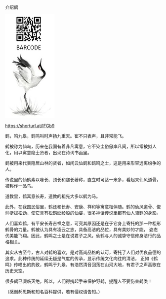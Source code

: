 介绍鹤


![介绍鹤](https://github.com/ywangnccu/ywang/blob/main/images/Crane.jpg)

https://shorturl.at/lFGb9

鹤，鸣九皋，鹤鸣叫时声扬九重天。寉不只表声，且非常能飞。

鹤被称为仙鸟，历来在我国有着非凡寓意，它不染尘俗傲岸凡间，所以常被拟人化，用以寓意隐士贤者，出现在诗词书画里。

鹤被用来代表隐居山林的贤者，如闲云仙鹤和鹤鸣之士，这是用来形容远离纷争的人。

传说里的仙鹤素以喙长、颈长和腿长著称，直立时可达一米多，看起来仙风道骨，被称作一品鸟。

道教里，鹤寓意长寿，道教的祖先大多以鹤为马。

此外，在我国民俗里，鹤还和长寿、安康、祥和等寓意相伴随。鹤的仙风道骨、俊帅挺拔松劲，使它具有松鹤延龄般的仙姿，很多神话传说里都有仙人骑鹤的身影。

人们喜欢鹤，有平安长寿吉祥之意，可究其原因还是在于它身上寄托的那一种松形鹤骨的力量。鹤被认为具有凌云之志，具备高洁的品位，具有美妙的才能，
姿态优美能飞翔。因此，鹤鸣之士是在说君子之风，仙鹤与人的诚挚守信修身洁行的品格相关。

其实从古至今，古人对鹤的喜欢，是对高尚品格的认可，寄托了人们对优良品德的追求。此种传统的延续无疑是气度的传承，显示传统文化向往的清洁，
正如《鹤鸣》传唱出的韵致，鹤鸣于九皋，有浩然清音回荡在山河大地，有君子之声高歌在历史天空。

很多鹤已濒临灭绝，所以，人们得携起手来保护野鹤，提醒人不要伤害鹤类！


（感谢郝思斯和知名百科提供，若有侵权请告知。）
